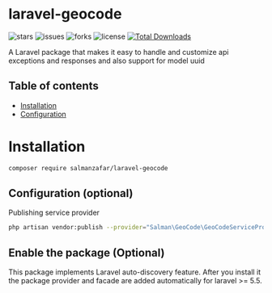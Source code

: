 # laravel-geocode

![stars](https://img.shields.io/github/stars/salmanzafar949/laravel-api-exceptions-handler)
![issues](https://img.shields.io/github/issues/salmanzafar949/laravel-api-exceptions-handler)
![forks](https://img.shields.io/github/forks/salmanzafar949/laravel-api-exceptions-handler)
![license](https://img.shields.io/github/license/salmanzafar949/laravel-api-exceptions-handler)
[![Total Downloads](https://img.shields.io/packagist/dt/salmanzafar/laravel-api-exceptions-handler?style=flat-square)](https://packagist.org/packages/salmanzafar/laravel-jwt-auto-installer)

A Laravel package that makes it easy to handle and customize api exceptions and responses and also support for model uuid

## Table of contents
* [Installation](#installation)
* [Configuration](#configuration-optional)


# Installation

```bash
composer require salmanzafar/laravel-geocode
```

## Configuration (optional)
Publishing service provider

```bash
php artisan vendor:publish --provider="Salman\GeoCode\GeoCodeServiceProvider::class"
```

## Enable the package (Optional)
This package implements Laravel auto-discovery feature. After you install it the package provider and facade are added automatically for laravel >= 5.5.
